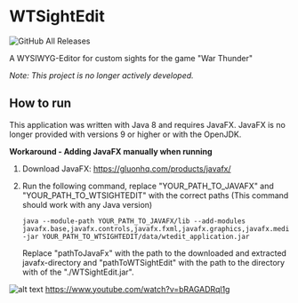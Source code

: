 # WTSightEdit
![GitHub All Releases](https://img.shields.io/github/downloads/SMILEY4/WTSightEdit/total)

A WYSIWYG-Editor for custom sights for the game "War Thunder" 

*Note: This project is no longer actively developed.*


## How to run

This application was written with Java 8 and requires JavaFX. JavaFX is no longer provided with versions 9 or higher or with the OpenJDK. 

**Workaround - Adding JavaFX manually when running**

1. Download JavaFX: https://gluonhq.com/products/javafx/

2. Run the following command, replace "YOUR_PATH_TO_JAVAFX" and "YOUR_PATH_TO_WTSIGHTEDIT" with the correct paths (This command should work with any Java version)

   ```
   java --module-path YOUR_PATH_TO_JAVAFX/lib --add-modules javafx.base,javafx.controls,javafx.fxml,javafx.graphics,javafx.media,javafx.swing,javafx.web,javafx.swt -jar YOUR_PATH_TO_WTSIGHTEDIT/data/wtedit_application.jar
   ```
   
   Replace "pathToJavaFx" with the path to the downloaded and extracted javafx-directory and "pathToWTSightEdit" with the path to the directory with of the "./WTSightEdit.jar".
   




![alt text](https://i.imgur.com/rnyTPeB.png)
https://www.youtube.com/watch?v=bRAGADRql1g
